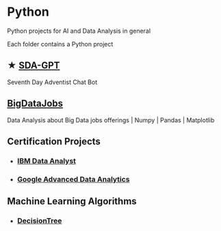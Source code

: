 # Python

Python projects for AI and Data Analysis in general

Each folder contains a Python project

## ★ [SDA-GPT](https://github.com/jorgegabrielvm/Python/tree/main/SDA-GPT)
Seventh Day Adventist Chat Bot

## [BigDataJobs](https://github.com/jorgegabrielvm/Python/tree/main/BigDataJobs)
Data Analysis about Big Data jobs offerings | Numpy | Pandas | Matplotlib

## Certification Projects
- ### [IBM Data Analyst](https://github.com/jorgegabrielvm/Python/tree/main/IBM)

- ### [Google Advanced Data Analytics](https://github.com/jorgegabrielvm/Python/tree/main/Google)

## Machine Learning Algorithms
- ### [DecisionTree](https://1drv.ms/x/s!Av8oObyC6ppBg10051O-6Opx_xer?e=0T0j0I)
